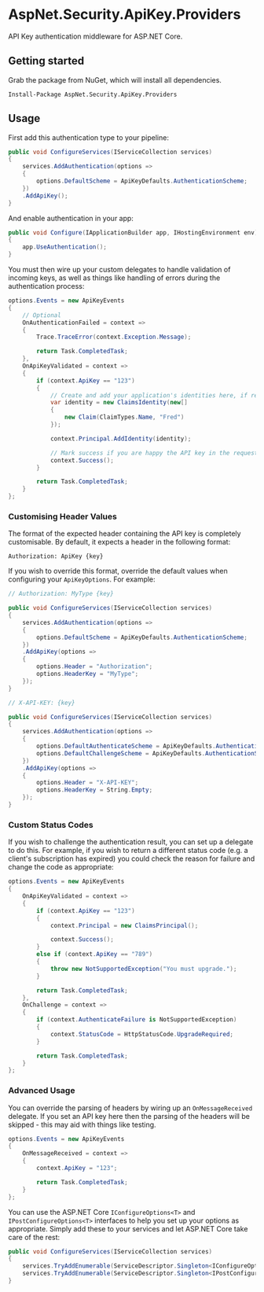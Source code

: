 # AspNet.Security.ApiKey.Providers
 API Key authentication middleware for ASP.NET Core.

## Getting started
Grab the package from NuGet, which will install all dependencies.

`Install-Package AspNet.Security.ApiKey.Providers`

## Usage
First add this authentication type to your pipeline:

```csharp
public void ConfigureServices(IServiceCollection services)
{
    services.AddAuthentication(options =>
    {
        options.DefaultScheme = ApiKeyDefaults.AuthenticationScheme;
    })
    .AddApiKey();
}
```

And enable authentication in your app:

```csharp
public void Configure(IApplicationBuilder app, IHostingEnvironment env)
{
    app.UseAuthentication();
}
```

You must then wire up your custom delegates to handle validation of incoming keys, as well as things like handling of errors during the authentication process:

```csharp
options.Events = new ApiKeyEvents
{
    // Optional
    OnAuthenticationFailed = context =>
    {
        Trace.TraceError(context.Exception.Message);

        return Task.CompletedTask;
    },
    OnApiKeyValidated = context =>
    {
        if (context.ApiKey == "123")
        {
            // Create and add your application's identities here, if required.
            var identity = new ClaimsIdentity(new[]
            {
                new Claim(ClaimTypes.Name, "Fred")
            });

            context.Principal.AddIdentity(identity);

            // Mark success if you are happy the API key in the request is valid.
            context.Success();
        }

        return Task.CompletedTask;
    }
};
```

### Customising Header Values
The format of the expected header containing the API key is completely customisable. By default, it expects a header in the following format:

```
Authorization: ApiKey {key}
```

If you wish to override this format, override the default values when configuring your `ApiKeyOptions`. For example:

```csharp
// Authorization: MyType {key}

public void ConfigureServices(IServiceCollection services)
{
    services.AddAuthentication(options =>
    {
        options.DefaultScheme = ApiKeyDefaults.AuthenticationScheme;
    })
    .AddApiKey(options =>
    {
        options.Header = "Authorization";
        options.HeaderKey = "MyType";
    });
}

// X-API-KEY: {key}

public void ConfigureServices(IServiceCollection services)
{
    services.AddAuthentication(options =>
    {
        options.DefaultAuthenticateScheme = ApiKeyDefaults.AuthenticationScheme;
        options.DefaultChallengeScheme = ApiKeyDefaults.AuthenticationScheme;
    })
    .AddApiKey(options =>
    {
        options.Header = "X-API-KEY";
        options.HeaderKey = String.Empty;
    });
}
```

### Custom Status Codes
If you wish to challenge the authentication result, you can set up a delegate to do this. For example, if you wish to return a different status code (e.g. a client's subscription has expired) you could check the reason for failure and change the code as appropriate:

```csharp
options.Events = new ApiKeyEvents
{
    OnApiKeyValidated = context =>
    {
        if (context.ApiKey == "123")
        {
            context.Principal = new ClaimsPrincipal();

            context.Success();
        }
        else if (context.ApiKey == "789")
        {
            throw new NotSupportedException("You must upgrade.");
        }

        return Task.CompletedTask;
    },
    OnChallenge = context =>
    {
        if (context.AuthenticateFailure is NotSupportedException)
        {
            context.StatusCode = HttpStatusCode.UpgradeRequired;
        }

        return Task.CompletedTask;
    }
};
```

### Advanced Usage
You can override the parsing of headers by wiring up an `OnMessageReceived` delegate. If you set an API key here then the parsing of the headers will be skipped - this may aid with things like testing.

```csharp
options.Events = new ApiKeyEvents
{
    OnMessageReceived = context =>
    {
        context.ApiKey = "123";

        return Task.CompletedTask;
    }
};
```

You can use the ASP.NET Core `IConfigureOptions<T>` and `IPostConfigureOptions<T>` interfaces to help you set up your options as appropriate. Simply add these to your services and let ASP.NET Core take care of the rest:

```csharp
public void ConfigureServices(IServiceCollection services)
{
    services.TryAddEnumerable(ServiceDescriptor.Singleton<IConfigureOptions<ApiKeyOptions>, MyConfigureOptions>());
    services.TryAddEnumerable(ServiceDescriptor.Singleton<IPostConfigureOptions<ApiKeyOptions>, MyPostConfigureOptions>());
}
```
